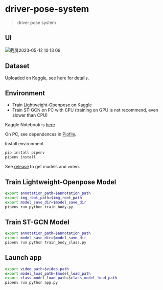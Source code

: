 # driver-pose-system
> driver pose system

## UI
![截屏2023-05-12 10 13 09](https://github.com/hlf20010508/driver-monitor-system/assets/76218469/24b2333e-dee8-46c1-81b1-e60ca6c42170)

## Dataset
Uploaded on Kaggle, see [here](https://www.kaggle.com/datasets/hlf2001/driver-monitor-dataset) for details.

## Environment
- Train Lightweight-Openpose on Kaggle
- Train ST-GCN on PC with CPU (training on GPU is not recommend, even slower than CPU)

Kaggle Notebook is [here](https://www.kaggle.com/code/hlf2001/driver-monitor)

On PC, see dependences in [Pipfile](https://github.com/hlf20010508/driver-monitor-system/blob/master/Pipfile).

Install environment
```sh
pip install pipenv
pipenv install
```

See [release](https://github.com/hlf20010508/driver-monitor-system/releases) to get models and video.

## Train Lightweight-Openpose Model
```sh 
export annotation_path=$annotation_path
export img_root_path=$img_root_path
export model_save_dir=$model_save_dir
pipenv run python train_body.py
```

## Train ST-GCN Model
```sh 
export annotation_path=$annotation_path
export model_save_dir=$model_save_dir
pipenv run python train_body_class.py
```

## Launch app
```sh
export video_path=$video_path
export model_load_path=$model_load_path
export class_model_load_path=$class_model_load_path
pipenv run python app.py
```
